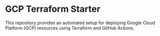 # GCP Terraform Starter

This repository provides an automated setup for deploying Google Cloud Platform (GCP) resources using Terraform and GitHub Actions.
